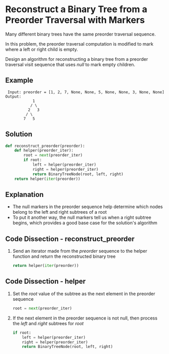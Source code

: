 # Reconstruct a Binary Tree from a Preorder Traversal with Markers
Many different binary trees have the same preorder traversal sequence.

In this problem, the preorder traversal computation is modified to mark where a left or right child is empty.

Design an algorithm for reconstructing a binary tree from a preorder traversal visit sequence that uses _null_ to mark empty children.

## Example
```
 Input: preorder = [1, 2, 7, None, None, 5, None, None, 3, None, None]
Output:
            1
           / \
          2   3
         / \
        7   5
```

## Solution
```python
def reconstruct_preorder(preorder):
    def helper(preorder_iter):
        root = next(preorder_iter)
        if root:
            left = helper(preorder_iter)
            right = helper(preorder_iter)
            return BinaryTreeNode(root, left, right)
    return helper(iter(preorder))
```

## Explanation
* The null markers in the preorder sequence help determine which nodes belong to the left and right subtrees of a root
* To put it another way, the null markers tell us when a right subtree begins, which provides a good base case for the solution's algorithm

## Code Dissection - reconstruct_preorder
1. Send an iterator made from the _preorder_ sequence to the helper function and return the reconstructed binary tree
    ```python
    return helper(iter(preorder))
    ```

## Code Dissection - helper
1. Set the _root_ value of the subtree as the next element in the preorder sequence
    ```python
    root = next(preorder_iter)
    ```
2. If the next element in the preorder sequence is not null, then process the _left_ and _right_ subtrees for _root_
    ```python
    if root:
        left = helper(preorder_iter)
        right = helper(preorder_iter)
        return BinaryTreeNode(root, left, right)